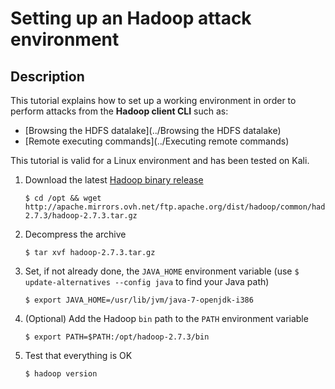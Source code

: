 Setting up an Hadoop attack environment
=======================================

Description
-----------
This tutorial explains how to set up a working environment in order to perform attacks from the **Hadoop client CLI** such as:
* [Browsing the HDFS datalake](../Browsing the HDFS datalake)
* [Remote executing commands](../Executing remote commands)  

This tutorial is valid for a Linux environment and has been tested on Kali.

1. Download the latest [Hadoop binary release](http://hadoop.apache.org/releases.html)
    ```
    $ cd /opt && wget http://apache.mirrors.ovh.net/ftp.apache.org/dist/hadoop/common/hadoop-2.7.3/hadoop-2.7.3.tar.gz
    ```  

2. Decompress the archive
    ```
    $ tar xvf hadoop-2.7.3.tar.gz
    ```

3. Set, if not already done, the `JAVA_HOME` environment variable (use `$ update-alternatives --config java` to find your Java path)
    ```
    $ export JAVA_HOME=/usr/lib/jvm/java-7-openjdk-i386
    ```

4. (Optional) Add the Hadoop `bin` path to the `PATH` environment variable
    ```
    $ export PATH=$PATH:/opt/hadoop-2.7.3/bin
    ```

5. Test that everything is OK
    ```
    $ hadoop version
    ```